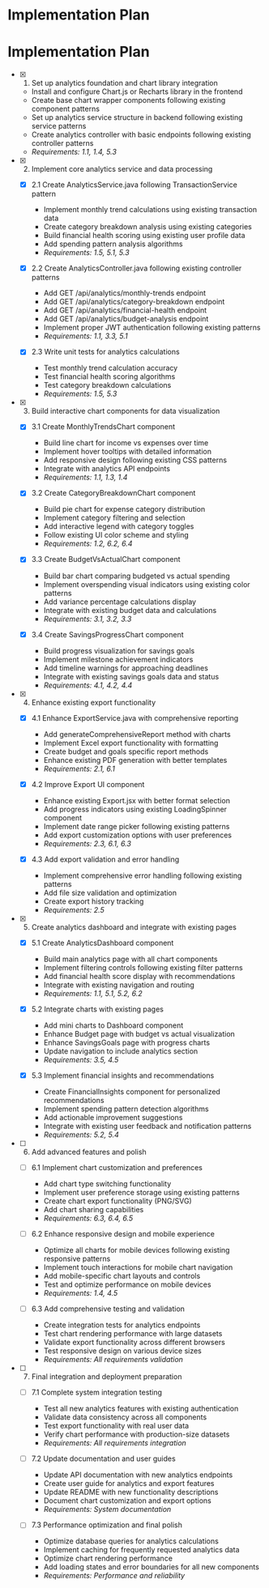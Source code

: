# Implementation Plan
# Implementation Plan

- [x] 1. Set up analytics foundation and chart library integration





  - Install and configure Chart.js or Recharts library in the frontend
  - Create base chart wrapper components following existing component patterns
  - Set up analytics service structure in backend following existing service patterns
  - Create analytics controller with basic endpoints following existing controller patterns
  - _Requirements: 1.1, 1.4, 5.3_

- [x] 2. Implement core analytics service and data processing




  - [x] 2.1 Create AnalyticsService.java following TransactionService pattern





    - Implement monthly trend calculations using existing transaction data
    - Create category breakdown analysis using existing categories
    - Build financial health scoring using existing user profile data
    - Add spending pattern analysis algorithms
    - _Requirements: 1.5, 5.1, 5.3_

  - [x] 2.2 Create AnalyticsController.java following existing controller patterns


    - Add GET /api/analytics/monthly-trends endpoint
    - Add GET /api/analytics/category-breakdown endpoint  
    - Add GET /api/analytics/financial-health endpoint
    - Add GET /api/analytics/budget-analysis endpoint
    - Implement proper JWT authentication following existing patterns
    - _Requirements: 1.1, 3.3, 5.1_

  - [x] 2.3 Write unit tests for analytics calculations


    - Test monthly trend calculation accuracy
    - Test financial health scoring algorithms
    - Test category breakdown calculations
    - _Requirements: 1.5, 5.3_

- [x] 3. Build interactive chart components for data visualization




  - [x] 3.1 Create MonthlyTrendsChart component


    - Build line chart for income vs expenses over time
    - Implement hover tooltips with detailed information
    - Add responsive design following existing CSS patterns
    - Integrate with analytics API endpoints
    - _Requirements: 1.1, 1.3, 1.4_

  - [x] 3.2 Create CategoryBreakdownChart component


    - Build pie chart for expense category distribution
    - Implement category filtering and selection
    - Add interactive legend with category toggles
    - Follow existing UI color scheme and styling
    - _Requirements: 1.2, 6.2, 6.4_

  - [x] 3.3 Create BudgetVsActualChart component


    - Build bar chart comparing budgeted vs actual spending
    - Implement overspending visual indicators using existing color patterns
    - Add variance percentage calculations display
    - Integrate with existing budget data and calculations
    - _Requirements: 3.1, 3.2, 3.3_

  - [x] 3.4 Create SavingsProgressChart component


    - Build progress visualization for savings goals
    - Implement milestone achievement indicators
    - Add timeline warnings for approaching deadlines
    - Integrate with existing savings goals data and status
    - _Requirements: 4.1, 4.2, 4.4_

- [x] 4. Enhance existing export functionality



  - [x] 4.1 Enhance ExportService.java with comprehensive reporting


    - Add generateComprehensiveReport method with charts
    - Implement Excel export functionality with formatting
    - Create budget and goals specific report methods
    - Enhance existing PDF generation with better templates
    - _Requirements: 2.1, 6.1_

  - [x] 4.2 Improve Export UI component


    - Enhance existing Export.jsx with better format selection
    - Add progress indicators using existing LoadingSpinner component
    - Implement date range picker following existing patterns
    - Add export customization options with user preferences
    - _Requirements: 2.3, 6.1, 6.3_

  - [x] 4.3 Add export validation and error handling


    - Implement comprehensive error handling following existing patterns
    - Add file size validation and optimization
    - Create export history tracking
    - _Requirements: 2.5_

- [x] 5. Create analytics dashboard and integrate with existing pages




  - [x] 5.1 Create AnalyticsDashboard component


    - Build main analytics page with all chart components
    - Implement filtering controls following existing filter patterns
    - Add financial health score display with recommendations
    - Integrate with existing navigation and routing
    - _Requirements: 1.1, 5.1, 5.2, 6.2_

  - [x] 5.2 Integrate charts with existing pages


    - Add mini charts to Dashboard component
    - Enhance Budget page with budget vs actual visualization
    - Enhance SavingsGoals page with progress charts
    - Update navigation to include analytics section
    - _Requirements: 3.5, 4.5_

  - [x] 5.3 Implement financial insights and recommendations


    - Create FinancialInsights component for personalized recommendations
    - Implement spending pattern detection algorithms
    - Add actionable improvement suggestions
    - Integrate with existing user feedback and notification patterns
    - _Requirements: 5.2, 5.4_

- [ ] 6. Add advanced features and polish
  - [ ] 6.1 Implement chart customization and preferences
    - Add chart type switching functionality
    - Implement user preference storage using existing patterns
    - Create chart export functionality (PNG/SVG)
    - Add chart sharing capabilities
    - _Requirements: 6.3, 6.4, 6.5_

  - [ ] 6.2 Enhance responsive design and mobile experience
    - Optimize all charts for mobile devices following existing responsive patterns
    - Implement touch interactions for mobile chart navigation
    - Add mobile-specific chart layouts and controls
    - Test and optimize performance on mobile devices
    - _Requirements: 1.4, 4.5_

  - [ ] 6.3 Add comprehensive testing and validation
    - Create integration tests for analytics endpoints
    - Test chart rendering performance with large datasets
    - Validate export functionality across different browsers
    - Test responsive design on various device sizes
    - _Requirements: All requirements validation_

- [ ] 7. Final integration and deployment preparation
  - [ ] 7.1 Complete system integration testing
    - Test all new analytics features with existing authentication
    - Validate data consistency across all components
    - Test export functionality with real user data
    - Verify chart performance with production-size datasets
    - _Requirements: All requirements integration_

  - [ ] 7.2 Update documentation and user guides
    - Update API documentation with new analytics endpoints
    - Create user guide for analytics and export features
    - Update README with new functionality descriptions
    - Document chart customization and export options
    - _Requirements: System documentation_

  - [ ] 7.3 Performance optimization and final polish
    - Optimize database queries for analytics calculations
    - Implement caching for frequently requested analytics data
    - Optimize chart rendering performance
    - Add loading states and error boundaries for all new components
    - _Requirements: Performance and reliability_